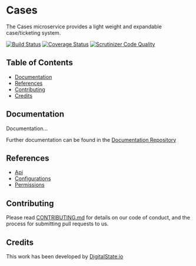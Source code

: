 # Cases

The Cases microservice provides a light weight and expandable case/ticketing system.

[![Build Status](https://travis-ci.org/DigitalState/Cases.svg?branch=develop)](https://travis-ci.org/DigitalState/Cases)
[![Coverage Status](https://coveralls.io/repos/github/DigitalState/Cases/badge.svg?branch=develop)](https://coveralls.io/github/DigitalState/Cases?branch=develop)
[![Scrutinizer Code Quality](https://scrutinizer-ci.com/g/DigitalState/Cases/badges/quality-score.png?b=develop)](https://scrutinizer-ci.com/g/DigitalState/Cases/?branch=develop)

## Table of Contents

- [Documentation](#documentation)
- [References](#references)
- [Contributing](#contributing)
- [Credits](#credits)

## Documentation

Documentation...

Further documentation can be found in the [Documentation Repository](https://github.com/DigitalState/Documentation)

## References

- [Api](references/api.md)
- [Configurations](references/configurations.md)
- [Permissions](references/permissions.md)

## Contributing

Please read [CONTRIBUTING.md](CONTRIBUTING.md) for details on our code of conduct, and the process for submitting pull requests to us.

## Credits

This work has been developed by [DigitalState.io](http://digitalstate.io)